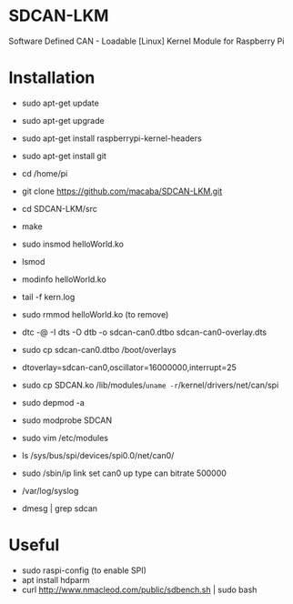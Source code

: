 # SDCAN-LKM
Software Defined CAN - Loadable [Linux] Kernel Module for Raspberry Pi

# Installation

* sudo apt-get update
* sudo apt-get upgrade
* sudo apt-get install raspberrypi-kernel-headers
* sudo apt-get install git
* cd /home/pi
* git clone https://github.com/macaba/SDCAN-LKM.git
* cd SDCAN-LKM/src
* make
* sudo insmod helloWorld.ko
* lsmod
* modinfo helloWorld.ko
* tail -f kern.log
* sudo rmmod helloWorld.ko (to remove)

* dtc -@ -I dts -O dtb -o sdcan-can0.dtbo sdcan-can0-overlay.dts
* sudo cp sdcan-can0.dtbo /boot/overlays
* dtoverlay=sdcan-can0,oscillator=16000000,interrupt=25
* sudo cp SDCAN.ko /lib/modules/`uname -r`/kernel/drivers/net/can/spi
* sudo depmod -a
* sudo modprobe SDCAN
* sudo vim /etc/modules
* ls /sys/bus/spi/devices/spi0.0/net/can0/
* sudo /sbin/ip link set can0 up type can bitrate 500000

* /var/log/syslog
* dmesg | grep sdcan

# Useful

* sudo raspi-config (to enable SPI)
* apt install hdparm
* curl http://www.nmacleod.com/public/sdbench.sh | sudo bash
